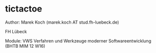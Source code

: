 # tictactoe
Author: Marek Koch (marek.koch AT stud.fh-luebeck.de)

FH Lübeck

Module: VWS Verfahren und Werkzeuge moderner Softwareentwicklung (BHTB MIM 12 W16)
